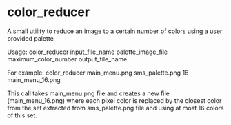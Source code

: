 # color_reducer
A small utility to reduce an image to a certain number of colors using a user provided palette

Usage: color_reducer input_file_name palette_image_file maximum_color_number output_file_name

For example: color_reducer main_menu.png sms_palette.png 16 main_menu_16.png

This call takes main_menu.png file and creates a new file (main_menu_16.png) where each pixel color is replaced by the closest color from the set extracted from sms_palette.png file and using at most 16 colors of this set.
